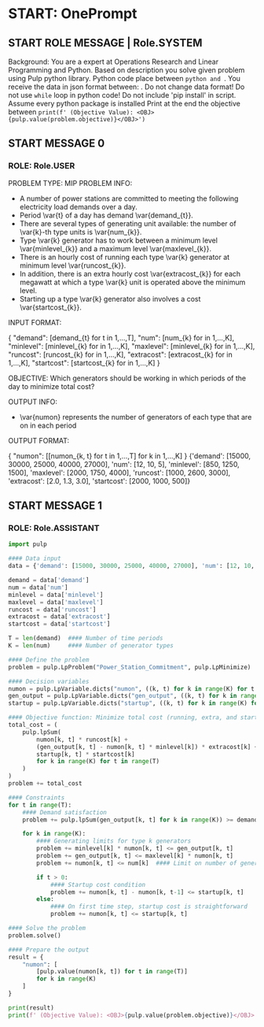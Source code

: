 # START: OnePrompt 
## START ROLE MESSAGE | Role.SYSTEM 
Background: You are a expert at Operations Research and Linear Programming and Python. Based on description you solve given problem using Pulp python library. Python code place between ```python and ```. You receive the data in json format between: <DATA></DATA>. Do not change data format! Do not use `while` loop in python code! Do not include 'pip install' in script. Assume every python package is installed Print at the end the objective between <OBJ></OBJ> `print(f' (Objective Value): <OBJ>{pulp.value(problem.objective)}</OBJ>')`  
## START MESSAGE 0 
### ROLE: Role.USER
<DESCRIPTION>
PROBLEM TYPE: MIP
PROBLEM INFO:

- A number of power stations are committed to meeting the following electricity load demands over a day.
- Period \var{t} of a day has demand \var{demand_{t}}.
- There are several types of generating unit available: the number of \var{k}-th type units is \var{num_{k}}.
- Type \var{k} generator has to work between a minimum level \var{minlevel_{k}} and a maximum level \var{maxlevel_{k}}. 
- There is an hourly cost of running each type \var{k} generator at minimum level \var{runcost_{k}}. 
- In addition, there is an extra hourly cost \var{extracost_{k}} for each megawatt at which a type \var{k} unit is operated above the minimum level. 
- Starting up a type \var{k} generator also involves a cost \var{startcost_{k}}.


INPUT FORMAT:

{
    "demand": [demand_{t} for t in 1,...,T],
    "num": [num_{k} for in 1,...,K],
    "minlevel": [minlevel_{k} for in 1,...,K],
    "maxlevel": [minlevel_{k} for in 1,...,K],
    "runcost": [runcost_{k} for in 1,...,K],
    "extracost": [extracost_{k} for in 1,...,K],
    "startcost": [startcost_{k} for in 1,...,K]
}


OBJECTIVE: Which generators should be working in which periods of the day to minimize total cost?

OUTPUT INFO:

- \var{numon} represents the number of generators of each type that are on in each period

OUTPUT FORMAT:

{
    "numon": [[numon_{k, t} for t in 1,...,T] for k in 1,...,K]
}
</DESCRIPTION>
<DATA>
{'demand': [15000, 30000, 25000, 40000, 27000], 'num': [12, 10, 5], 'minlevel': [850, 1250, 1500], 'maxlevel': [2000, 1750, 4000], 'runcost': [1000, 2600, 3000], 'extracost': [2.0, 1.3, 3.0], 'startcost': [2000, 1000, 500]}</DATA>


## START MESSAGE 1 
### ROLE: Role.ASSISTANT
```python
import pulp

#### Data input
data = {'demand': [15000, 30000, 25000, 40000, 27000], 'num': [12, 10, 5], 'minlevel': [850, 1250, 1500], 'maxlevel': [2000, 1750, 4000], 'runcost': [1000, 2600, 3000], 'extracost': [2.0, 1.3, 3.0], 'startcost': [2000, 1000, 500]}

demand = data['demand']
num = data['num']
minlevel = data['minlevel']
maxlevel = data['maxlevel']
runcost = data['runcost']
extracost = data['extracost']
startcost = data['startcost']

T = len(demand)  #### Number of time periods
K = len(num)     #### Number of generator types

#### Define the problem
problem = pulp.LpProblem("Power_Station_Commitment", pulp.LpMinimize)

#### Decision variables
numon = pulp.LpVariable.dicts("numon", ((k, t) for k in range(K) for t in range(T)), lowBound=0, cat='Integer')
gen_output = pulp.LpVariable.dicts("gen_output", ((k, t) for k in range(K) for t in range(T)), lowBound=0, cat='Continuous')
startup = pulp.LpVariable.dicts("startup", ((k, t) for k in range(K) for t in range(T)), cat='Binary')

#### Objective function: Minimize total cost (running, extra, and startup costs)
total_cost = (
    pulp.lpSum(
        numon[k, t] * runcost[k] +
        (gen_output[k, t] - numon[k, t] * minlevel[k]) * extracost[k] +
        startup[k, t] * startcost[k]
        for k in range(K) for t in range(T)
    )
)
problem += total_cost

#### Constraints
for t in range(T):
    #### Demand satisfaction
    problem += pulp.lpSum(gen_output[k, t] for k in range(K)) >= demand[t]

    for k in range(K):
        #### Generating limits for type k generators
        problem += minlevel[k] * numon[k, t] <= gen_output[k, t]
        problem += gen_output[k, t] <= maxlevel[k] * numon[k, t]
        problem += numon[k, t] <= num[k]  #### Limit on number of generators that can be turned on

        if t > 0:
            #### Startup cost condition
            problem += numon[k, t] - numon[k, t-1] <= startup[k, t]
        else:
            #### On first time step, startup cost is straightforward
            problem += numon[k, t] <= startup[k, t]

#### Solve the problem
problem.solve()

#### Prepare the output
result = {
    "numon": [
        [pulp.value(numon[k, t]) for t in range(T)]
        for k in range(K)
    ]
}

print(result)
print(f' (Objective Value): <OBJ>{pulp.value(problem.objective)}</OBJ>')
```

